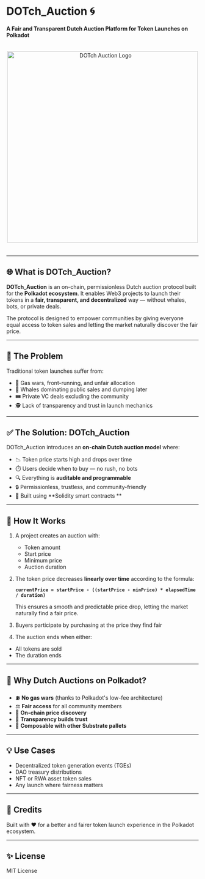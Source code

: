 # DOTch_Auction 🌀

**A Fair and Transparent Dutch Auction Platform for Token Launches on Polkadot**

<p align="center">
  <img src="https://github.com/user-attachments/assets/48e76a8a-c406-410b-ac90-91c53df6bd54" width="500" style="margin: 20px 0;" alt="DOTch Auction Logo"/>
</p>

---

## 🌐 What is DOTch_Auction?

**DOTch_Auction** is an on-chain, permissionless Dutch auction protocol built for the **Polkadot ecosystem**. It enables Web3 projects to launch their tokens in a **fair, transparent, and decentralized** way — without whales, bots, or private deals.

The protocol is designed to empower communities by giving everyone equal access to token sales and letting the market naturally discover the fair price.

---

## 🎯 The Problem

Traditional token launches suffer from:
- 🧨 Gas wars, front-running, and unfair allocation
- 🐋 Whales dominating public sales and dumping later
- 🎟️ Private VC deals excluding the community
- 🕵️ Lack of transparency and trust in launch mechanics

---

## ✅ The Solution: DOTch_Auction

DOTch_Auction introduces an **on-chain Dutch auction model** where:

- 📉 Token price starts high and drops over time  
- ⏱️ Users decide when to buy — no rush, no bots  
- 🔍 Everything is **auditable and programmable**  
- 🔒 Permissionless, trustless, and community-friendly  
- 🧱 Built using **Solidity smart contracts **

---

## 🔁 How It Works

1. A project creates an auction with:
   - Token amount
   - Start price
   - Minimum price
   - Auction duration
2. The token price decreases **linearly over time** according to the formula:

   **`currentPrice = startPrice - ((startPrice - minPrice) * elapsedTime / duration)`**

   This ensures a smooth and predictable price drop, letting the market naturally find a fair price.


3. Buyers participate by purchasing at the price they find fair
4. The auction ends when either:
- All tokens are sold
- The duration ends

---

## 🔐 Why Dutch Auctions on Polkadot?

- ⛽ **No gas wars** (thanks to Polkadot's low-fee architecture)  
- ⚖️ **Fair access** for all community members  
- 🧠 **On-chain price discovery**  
- 🤝 **Transparency builds trust**  
- 🔄 **Composable with other Substrate pallets**

---

## 💡 Use Cases

- Decentralized token generation events (TGEs)  
- DAO treasury distributions  
- NFT or RWA asset token sales  
- Any launch where fairness matters

---

## 🫡 Credits

Built with ❤️ for a better and fairer token launch experience in the Polkadot ecosystem.

---

## ✨ License

MIT License

